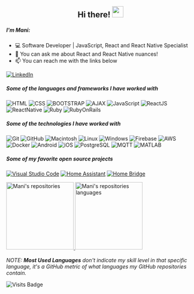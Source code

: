<!-- Profile README FILE for GitHub.

### Hi there 👋

**manielli/manielli** is a ✨ _special_ ✨ repository because its `README.md` (this file) appears on your GitHub profile.

Profile example: https://github.com/Lunox-code
Profile example code: https://github.com/Lunox-code/Lunox-code
more Profile options at: https://github.com/anuraghazra/github-readme-stats
more Profile examples at: https://github.com/kautukkundan/Awesome-Profile-README-templates

Here are some ideas to get you started:

- 🔭 I’m currently working on ...
- 🌱 I’m currently learning ...
- 👯 I’m looking to collaborate on ...
- 🤔 I’m looking for help with ...
- 💬 Ask me about ...
- 📫 How to reach me: ...
- 😄 Pronouns: ...
- ⚡ Fun fact: ...
-->


<!-- Title -->
<h2 align="center">Hi there! 
  <img src="https://raw.githubusercontent.com/iampavangandhi/iampavangandhi/master/gifs/Hi.gif" 
       width="30px">
</h2>

##### I'm Mani:

- 💻 Software Developer | JavaScript, React and React Native Specialist
- :speech_balloon: You can ask me about React and React Native nuances!
- :mailbox: You can reach me with the links below

[![LinkedIn](https://img.shields.io/badge/-LINKEDIN-0077B5?style=for-the-badge&logo=linkedin&logoColor=white)](https://www.linkedin.com/in/mani-jafari/)

##### Some of the languages and frameworks I have worked with

![HTML](https://img.shields.io/badge/-HTML-000000?style=flat&logo=html)
![CSS](https://img.shields.io/badge/-CSS-000000?style=flat&logo=css)
![BOOTSTRAP](https://img.shields.io/badge/-Bootstrap-000000?style=flat&logo=bootstrap)
![AJAX](https://img.shields.io/badge/-AJAX-000000?style=flat&logo=ajax)
![JavaScript](https://img.shields.io/badge/-JavaScript-000000?style=flat&logo=javascript)
![ReactJS](https://img.shields.io/badge/-React-000000?logo=react&logoColor=white&style=flat)
![ReactNative](https://img.shields.io/badge/-ReactNative-000000?logo=react&logoColor=white&style=flat)
![Ruby](https://img.shields.io/badge/-Ruby-000000?logo=ruby&logoColor=white&style=flat)
![RubyOnRails](https://img.shields.io/badge/-RubyOnRails-000000?logo=ruby&logoColor=white&style=flat)


##### Some of the technologies I have worked with

![Git](https://img.shields.io/badge/-Git-222222?style=flat&logo=git&logoColor=F05032)
![GitHub](https://img.shields.io/badge/-GitHub-222222?style=flat&logo=github&logoColor=181717)
![Macintosh](https://img.shields.io/badge/-Macintosh-222222?style=flat&logo=macos)
![Linux](https://img.shields.io/badge/-Linux-222222?style=flat&logo=linux&logoColor=FCC624)
![Windows](https://img.shields.io/badge/-Windows-222222?style=flat&logo=windows)
![Firebase](https://img.shields.io/badge/-Firebase-222222?style=flat&logo=Firebase)
![AWS](https://img.shields.io/badge/-AWS-222222?style=flat&logo=Amazon)
![Docker](https://img.shields.io/badge/-Docker-222222?style=flat&logo=Docker)
![Android](https://img.shields.io/badge/-Android-222222?style=flat&logo=android)
![iOS](https://img.shields.io/badge/-iOS-222222?style=flat&logo=ios)
![PostgreSQL](https://img.shields.io/badge/-PostgreSQL-222222?style=flat&logo=postgresql)
![MQTT](https://img.shields.io/badge/-MQTT-222222?style=flat&logo=mqtt)
![MATLAB](https://img.shields.io/badge/-Matlab-222222?style=flat&logo=matlab)

##### Some of my favorite open source projects

[![Visual Studio Code](https://img.shields.io/badge/-VSCode-444444?style=flat&logo=visual-studio-code&logoColor=007ACC)](https://github.com/microsoft/vscode)
[![Home Assistant](https://img.shields.io/badge/-Home%20Assistant-444444?style=flat&logo=homeassistant)](https://www.home-assistant.io/)
[![Home Bridge](https://img.shields.io/badge/-Home%20Bridge-444444?style=flat&logo=homebridge)](https://www.homebridge.io/)


<!-- GitHub Stats -->
<p>
  <a href="https://github.com/manielli?tab=repositories">
    <img height="180em" img src="https://github-readme-stats.vercel.app/api?username=manielli&count_private=true&show_icons=true&include_all_commits=true&title_color=81a1c0&icon_color=79ff97&text_color=d5dbe6&bg_color=2e3440" alt="Mani's repositories" />
    <img height="180em" img src="https://github-readme-stats.vercel.app/api/top-langs/?username=manielli&layout=compact&langs_count=10&title_color=81a1c0&icon_color=79ff97&text_color=d5dbe6&bg_color=2e3440" alt="Mani's repositories languages" />
  </a>
  <br/>
  <br/>
  <em>NOTE: <b>Most Used Languages</b> don't indicate my skill level in that specific language, it's a GitHub metric of what languages my GitHub repositories contain.</em>
</p>

![Visits Badge](https://badges.pufler.dev/visits/manielli/badge-it)
